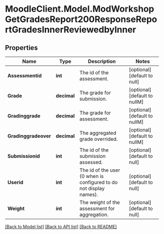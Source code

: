 # MoodleClient.Model.ModWorkshopGetGradesReport200ResponseReportGradesInnerReviewedbyInner

## Properties

Name | Type | Description | Notes
------------ | ------------- | ------------- | -------------
**Assessmentid** | **int** | The id of the assessment. | [optional] [default to null]
**Grade** | **decimal** | The grade for submission. | [optional] [default to nullM]
**Gradinggrade** | **decimal** | The grade for assessment. | [optional] [default to nullM]
**Gradinggradeover** | **decimal** | The aggregated grade overrided. | [optional] [default to nullM]
**Submissionid** | **int** | The id of the submission assessed. | [optional] [default to null]
**Userid** | **int** | The id of the user (0 when is configured to do not display names). | [optional] [default to null]
**Weight** | **int** | The weight of the assessment for aggregation. | [optional] [default to null]

[[Back to Model list]](../README.md#documentation-for-models) [[Back to API list]](../README.md#documentation-for-api-endpoints) [[Back to README]](../README.md)

